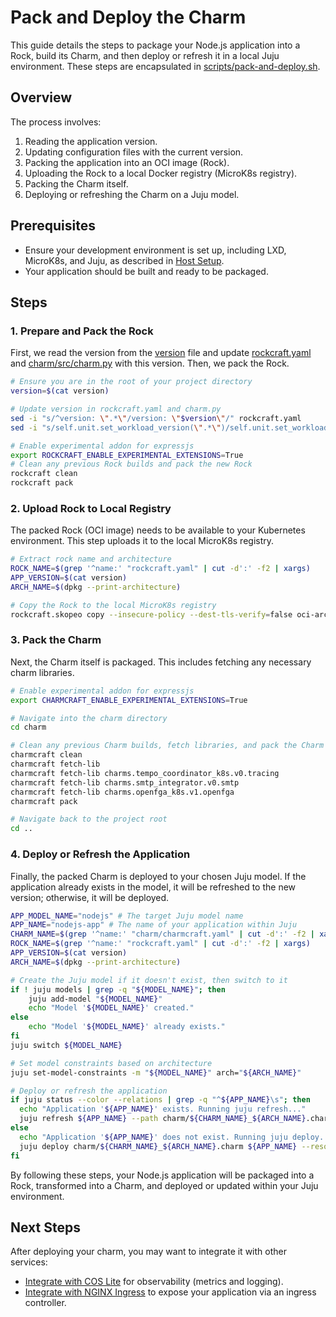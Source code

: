 # Pack and Deploy the Charm

This guide details the steps to package your Node.js application into a Rock, build its Charm, and then deploy or refresh it in a local Juju environment. These steps are encapsulated in [scripts/pack-and-deploy.sh](../../scripts/pack-and-deploy.sh).

## Overview

The process involves:
1.  Reading the application version.
2.  Updating configuration files with the current version.
3.  Packing the application into an OCI image (Rock).
4.  Uploading the Rock to a local Docker registry (MicroK8s registry).
5.  Packing the Charm itself.
6.  Deploying or refreshing the Charm on a Juju model.

## Prerequisites
* Ensure your development environment is set up, including LXD, MicroK8s, and Juju, as described in [Host Setup](./host-setup.md).
* Your application should be built and ready to be packaged.

## Steps

### 1. Prepare and Pack the Rock

First, we read the version from the [version](../../version) file and update [rockcraft.yaml](../../rockcraft.yaml) and [charm/src/charm.py](../../charm/src/charm.py) with this version. Then, we pack the Rock.

```bash
# Ensure you are in the root of your project directory
version=$(cat version)

# Update version in rockcraft.yaml and charm.py
sed -i "s/^version: \".*\"/version: \"$version\"/" rockcraft.yaml
sed -i "s/self.unit.set_workload_version(\".*\")/self.unit.set_workload_version(\"$version\")/" charm/src/charm.py

# Enable experimental addon for expressjs
export ROCKCRAFT_ENABLE_EXPERIMENTAL_EXTENSIONS=True 
# Clean any previous Rock builds and pack the new Rock
rockcraft clean
rockcraft pack
```

### 2. Upload Rock to Local Registry

The packed Rock (OCI image) needs to be available to your Kubernetes environment. This step uploads it to the local MicroK8s registry.

```bash
# Extract rock name and architecture
ROCK_NAME=$(grep '^name:' "rockcraft.yaml" | cut -d':' -f2 | xargs)
APP_VERSION=$(cat version)
ARCH_NAME=$(dpkg --print-architecture)

# Copy the Rock to the local MicroK8s registry
rockcraft.skopeo copy --insecure-policy --dest-tls-verify=false oci-archive:${ROCK_NAME}_${APP_VERSION}_${ARCH_NAME}.rock docker://localhost:32000/${ROCK_NAME}:${APP_VERSION}
```

### 3. Pack the Charm

Next, the Charm itself is packaged. This includes fetching any necessary charm libraries.

```bash
# Enable experimental addon for expressjs
export CHARMCRAFT_ENABLE_EXPERIMENTAL_EXTENSIONS=True 

# Navigate into the charm directory
cd charm

# Clean any previous Charm builds, fetch libraries, and pack the Charm
charmcraft clean
charmcraft fetch-lib
charmcraft fetch-lib charms.tempo_coordinator_k8s.v0.tracing
charmcraft fetch-lib charms.smtp_integrator.v0.smtp
charmcraft fetch-lib charms.openfga_k8s.v1.openfga
charmcraft pack

# Navigate back to the project root
cd ..
```

### 4. Deploy or Refresh the Application

Finally, the packed Charm is deployed to your chosen Juju model. If the application already exists in the model, it will be refreshed to the new version; otherwise, it will be deployed.

```bash
APP_MODEL_NAME="nodejs" # The target Juju model name
APP_NAME="nodejs-app" # The name of your application within Juju
CHARM_NAME=$(grep '^name:' "charm/charmcraft.yaml" | cut -d':' -f2 | xargs)
ROCK_NAME=$(grep '^name:' "rockcraft.yaml" | cut -d':' -f2 | xargs)
APP_VERSION=$(cat version)
ARCH_NAME=$(dpkg --print-architecture)

# Create the Juju model if it doesn't exist, then switch to it
if ! juju models | grep -q "${MODEL_NAME}"; then
    juju add-model "${MODEL_NAME}"
    echo "Model '${MODEL_NAME}' created."
else
    echo "Model '${MODEL_NAME}' already exists."
fi
juju switch ${MODEL_NAME}

# Set model constraints based on architecture
juju set-model-constraints -m "${MODEL_NAME}" arch="${ARCH_NAME}"

# Deploy or refresh the application
if juju status --color --relations | grep -q "^${APP_NAME}\s"; then
  echo "Application '${APP_NAME}' exists. Running juju refresh..."
  juju refresh ${APP_NAME} --path charm/${CHARM_NAME}_${ARCH_NAME}.charm --resource app-image=localhost:32000/${ROCK_NAME}:${APP_VERSION}
else
  echo "Application '${APP_NAME}' does not exist. Running juju deploy..."
  juju deploy charm/${CHARM_NAME}_${ARCH_NAME}.charm ${APP_NAME} --resource app-image=localhost:32000/${ROCK_NAME}:${APP_VERSION}
fi
```
By following these steps, your Node.js application will be packaged into a Rock, transformed into a Charm, and deployed or updated within your Juju environment.

## Next Steps

After deploying your charm, you may want to integrate it with other services:

* [Integrate with COS Lite](./integrate-cos-lite.md) for observability (metrics and logging).
* [Integrate with NGINX Ingress](./integrate-nginx-ingress.md) to expose your application via an ingress controller.